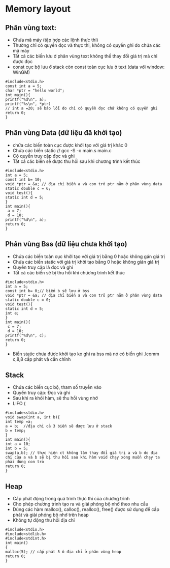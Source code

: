 # Memory layout
## Phân vùng text:
- Chứa mã máy (tập hợp các lệnh thực thi)
- Thường chỉ có quyền đọc và thực thi, không có quyền ghi do chứa các mã máy
- Tất cả các biến lưu ở phân vùng text không thể thay đổi giá trị mà chỉ được đọc
- const cục bộ lưu ở stack còn const toàn cục lưu ở text (data với window: WinGM)
```
#include<stdio.h>
const int a = 5;
char *ptr = "hello world";
int main(){
printf("%d\n", a);
printf("%s\n", *ptr) 
// int a =20; sẽ báo lỗi do chỉ có quyền đọc chứ không có quyền ghi
return 0;
}
```
## Phân vùng Data (dữ liệu đã khởi tạo)
- chứa các biến toàn cục được khởi tạo với giá trị khác 0
- Chứa các biến static // gcc -S -o main.s main.c
- Có quyền truy cập đọc và ghi
- Tất cả các biến sẽ được thu hồi sau khi chương trình kết thúc
```
#include<stdio.h>
int a = 5;
const int b= 10;
void *ptr = &a; // địa chỉ biến a và con trỏ ptr nằm ở phân vùng data
static double c = 6;
void test(){
static int d = 5;
}
int main(){
 a = 7;
 d = 10; 
printf("%d\n", a);
return 0;
}
```
## Phân vùng Bss (dữ liệu chưa khởi tạo)
- Chứa các biến toàn cục khởi tạo với giá trị bằng 0 hoặc không gán giá trị
- Chứa các biến static với giá trị khởi tạo bằng 0 hoặc không gián giá trị
- Quyền truy cập là đọc và ghi
- Tất cả các biến sẽ bị thu hồi khi chương trình kết thúc
```
#include<stdio.h>
int a = 5;
const int b= 0;// biến b sẽ lưu ở bss
void *ptr = &a; // địa chỉ biến a và con trỏ ptr nằm ở phân vùng data
static double c = 0;
void test(){
static int d = 5;
int e;
}
int main(){
 c = 7;
 d = 10; 
printf("%d\n", c); 
return 0;
}
```
- Biến static chưa được khởi tạo ko ghi ra bss mà nó có biến ghi .lcomm c,8,8 cấp phát và căn chỉnh
## Stack
- Chứa các biến cục bộ, tham số truyền vào
- Quyền truy cập: Đọc và ghi
- Sau khi ra khỏi hàm, sẽ thu hồi vùng nhớ
- LIFO (
```
#include<stdio.h>
void swap(int a, int b){
int temp =a;
a = b;  //địa chỉ cả 3 biến sẽ được lưu ở stack
b = temp;
}
int main(){
int a = 10;
int b = 5;
swap(a,b); // thực hiện ct không làm thay đổi giá trị a và b do địa chỉ của a và b sẽ bị thu hồi sau khi hàm void chạy xong muốn chạy ta phải dùng con trỏ
return 0;
}
```
## Heap
- Cấp phát động trong quá trình thực thi của chương trình
- Cho phép chương trình tạo ra và giải phóng bộ nhớ theo nhu cầu
- Dùng các hàm malloc(), calloc(), realloc(), free() được sử dụng để cấp phát và giải phóng bộ nhớ trên heap
- Không tự động thu hồi địa chỉ
```
#include<stdio.h>
#include<stdlib.h>
#include<stdint.h>
int main()
{
malloc(5); // cấp phát 5 ô địa chỉ ở phân vùng heap
return 0;
}
```

